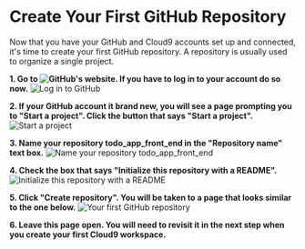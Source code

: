 # Create Your First GitHub Repository

Now that you have your GitHub and Cloud9 accounts set up and connected, it's time to create your first GitHub repository. A repository is usually used to organize a single project.

**1. Go to ![GitHub's website](https://www.github.com "github.com"). If you have to log in to your account do so now.**
  ![Log in to GitHub](https://github.com/CodeNowOrg/level_one_curriculum/blob/master/images/create_your_first_github_repository/01.png "Log in to GitHub")

**2. If your GitHub account it brand new, you will see a page prompting you to "Start a project". Click the button that says "Start a project".**
  ![Start a project](https://github.com/CodeNowOrg/level_one_curriculum/blob/master/images/create_your_first_github_repository/02.png "Start a project")

**3. Name your repository todo_app_front_end in the "Repository name" text box.**
  ![Name your repository todo_app_front_end](https://github.com/CodeNowOrg/level_one_curriculum/blob/master/images/create_your_first_github_repository/03.png "Name your repository todo_app_front_end")

**4. Check the box that says "Initialize this repository with a README".**
  ![Initialize this repository with a README](https://github.com/CodeNowOrg/level_one_curriculum/blob/master/images/create_your_first_github_repository/04.png "Initialize this repository with a README")

**5. Click "Create repository". You will be taken to a page that looks similar to the one below.**
  ![Your first GitHub repository](https://github.com/CodeNowOrg/level_one_curriculum/blob/master/images/create_your_first_github_repository/05.png "Your first GitHub repository")

**6. Leave this page open. You will need to revisit it in the next step when you create your first Cloud9 workspace.**
